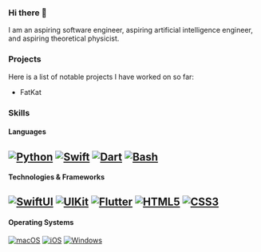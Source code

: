 ### Hi there 👋
I am an aspiring software engineer, aspiring artificial intelligence engineer, and aspiring theoretical physicist.

### Projects
Here is a list of notable projects I have worked on so far:
- FatKat

### Skills
#### Languages
[![Python](https://img.shields.io/badge/-Python-black?logo=python&style=for-the-badge)](https://www.python.org)
[![Swift](https://img.shields.io/badge/-Swift-black?logo=swift&style=for-the-badge)](https://www.swift.org)
[![Dart](https://img.shields.io/badge/-Dart-black?logo=dart&style=for-the-badge)](https://www.dart.dev)
[![Bash](https://img.shields.io/badge/-Bash-black?logo=gnu-bash&style=for-the-badge)](https://www.gnu.org/software/bash/)
--
#### Technologies & Frameworks
[![SwiftUI](https://img.shields.io/badge/-SwiftUI-black?logo=swiftui&style=for-the-badge)](https://developer.apple.com/xcode/swiftui)
[![UIKit](https://img.shields.io/badge/-UIKit-black?logo=uikit&style=for-the-badge)](https://getuikit.com)
[![Flutter](https://img.shields.io/badge/-Flutter-black?logo=flutter&style=for-the-badge)](https://flutter.dev)
[![HTML5](https://img.shields.io/badge/-HTML5-black?logo=html5&style=for-the-badge)](https://html.spec.whatwg.org)
[![CSS3](https://img.shields.io/badge/-CSS3-black?logo=css3&style=for-the-badge)](https://www.css3.com)
--
#### Operating Systems
[![macOS](https://img.shields.io/badge/-macOS-black?logo=macos&style=for-the-badge)](https://www.apple.com/macos/ventura/)
[![iOS](https://img.shields.io/badge/-iOS-black?logo=ios&style=for-the-badge)](https://www.apple.com/ios/ios-16/)
[![Windows](https://img.shields.io/badge/-Windows-black?logo=windows&style=for-the-badge)](https://www.microsoft.com/en-us/windows/windows-11)
  
<!--
**natSegOS/natSegOS** is a ✨ _special_ ✨ repository because its `README.md` (this file) appears on your GitHub profile.

Here are some ideas to get you started:

- 🔭 I’m currently working on ...
- 🌱 I’m currently learning ...
- 👯 I’m looking to collaborate on ...
- 🤔 I’m looking for help with ...
- 💬 Ask me about ...
- 📫 How to reach me: ...
- 😄 Pronouns: ...
- ⚡ Fun fact: ...
-->
